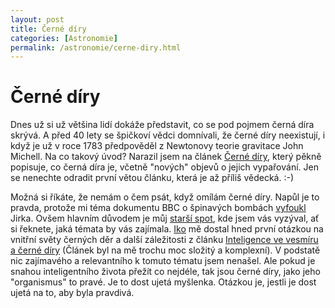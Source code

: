 ```yaml
---
layout: post
title: Černé díry
categories: [Astronomie]
permalink: /astronomie/cerne-diry.html
---
```

# Černé díry

Dnes už si už většina lidí dokáže představit, co se pod pojmem černá díra skrývá. A před 40 lety se špičkoví vědci domnívali, že černé díry neexistují, i když je už v roce 1783 předpověděl z Newtonovy teorie gravitace John Michell. Na co takový úvod? Narazil jsem na článek [Černé díry](http://www.aldebaran.cz/astrofyzika/hvezdy/stars_4.html), který pěkně popisuje, co černá díra je, včetně "nových" objevů o jejich vypařování. Jen se nenechte odradit první větou článku, která je až příliš vědecká. :-)

Možná si říkáte, že nemám o čem psát, když omílám černé díry. Napůl je to pravda, protože mi téma dokumentu BBC o špinavých bombách [vyfoukl](http://denicek.net/index.php?Action=Comment&RecordId=573) Jirka. Ovšem hlavním důvodem je můj [starší spot](http://sweb.cz/techblog/2003-08.html#192250), kde jsem vás vyzýval, ať si řeknete, jaká témata by vás zajímala. [Iko](http://lucid.rivil.com/) mě dostal hned první otázkou na vnitřní světy černých děr a další záležitosti z článku [Inteligence ve vesmíru a černé díry](http://natura.baf.cz/natura/2002/12/20021202.html) (Článek byl na mě trochu moc složitý a komplexní). V podstatě nic zajímavého a relevantního k tomuto tématu jsem nenašel. Ale pokud je snahou inteligentního života přežít co nejdéle, tak jsou černé díry, jako jeho "organismus" to pravé. Je to dost ujetá myšlenka. Otázkou je, jestli je dost ujetá na to, aby byla pravdivá.

